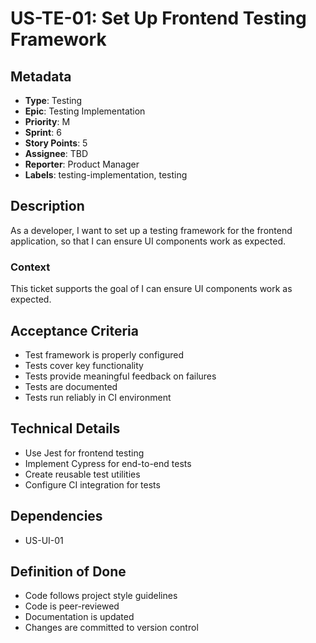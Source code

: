 # US-TE-01: Set Up Frontend Testing Framework

## Metadata
- **Type**: Testing
- **Epic**: Testing Implementation
- **Priority**: M
- **Sprint**: 6
- **Story Points**: 5
- **Assignee**: TBD
- **Reporter**: Product Manager
- **Labels**: testing-implementation, testing

## Description
As a developer, I want to set up a testing framework for the frontend application, so that I can ensure UI components work as expected.

### Context
This ticket supports the goal of I can ensure UI components work as expected.

## Acceptance Criteria
- Test framework is properly configured
- Tests cover key functionality
- Tests provide meaningful feedback on failures
- Tests are documented
- Tests run reliably in CI environment

## Technical Details
- Use Jest for frontend testing
- Implement Cypress for end-to-end tests
- Create reusable test utilities
- Configure CI integration for tests

## Dependencies
- US-UI-01

## Definition of Done
- Code follows project style guidelines
- Code is peer-reviewed
- Documentation is updated
- Changes are committed to version control
